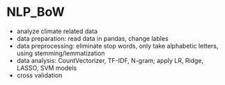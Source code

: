 # NLP_BoW
- analyze climate related data
- data preparation: 
  read data in pandas,
  change lables
- data preprocessing:
  eliminate stop words,
  only take alphabetic letters,
  using stemming/lemmatization
- data analysis:
  CountVectorizer, TF-IDF, N-gram;
  apply LR, Ridge, LASSO, SVM models
- cross validation
